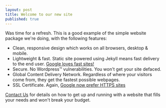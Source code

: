 ```yaml
---
layout: post
title: Welcome to our new site
published: true
---
```

Was time for a refresh. This is a good example of the simple website package we're doing, with the following features:

* Clean, responsive design which works on all browsers, desktop & mobile.
* Lightweight & fast. Static site powered using Jekyll means fast delivery to the end user. [Google loves fast sites!](https://webmasters.googleblog.com/2010/04/using-site-speed-in-web-search-ranking.html)
* Secure. No Wordpress&trade; vulnerabilities. You won't get your site defaced.
* Global Content Delivery Network. Regardless of where your visitors come from, they get the fastest possible webpages.
* SSL Certificate. Again, [Google now prefer HTTPS sites](https://webmasters.googleblog.com/2014/08/https-as-ranking-signal.html)

[Contact Us](/contact) for details on how to get up and running with a website that fills your needs and won't break your budget.